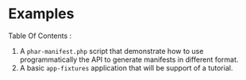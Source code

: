 <!-- markdownlint-disable MD013 MD029 MD033 -->
# Examples

Table Of Contents :

1. A `phar-manifest.php` script that demonstrate how to use programmatically the API to generate manifests in different format.
1. A basic `app-fixtures` application that will be support of a tutorial.
